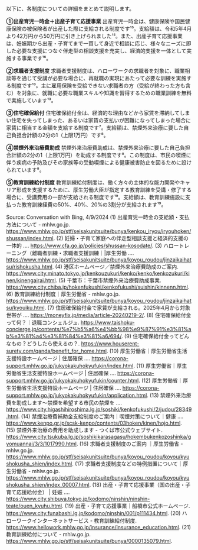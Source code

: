 以下に、各制度についての詳細をまとめて説明します。

**①出産育児一時金＋出産子育て応援事業**
出産育児一時金は、健康保険や国民健康保険の被保険者が出産した際に支給される制度です¹⁵。支給額は、令和5年4月より42万円から50万円に引き上げられました¹⁵。また、出産子育て応援事業は、妊娠期から出産・子育てまで一貫して身近で相談に応じ、様々なニーズに即した必要な支援につなぐ伴走型の相談支援を充実し、経済的支援を一体として実施する事業です¹⁶。

**②求職者支援制度**
求職者支援制度は、ハローワークの求職者を対象に、職業相談等を通じて受講が必要な場合に、再就職の実現にあたって必要な訓練を実施する制度です¹³。主に雇用保険を受給できない求職者の方（受給が終わった方も含む）を対象に、就職に必要な職業スキルや知識を習得するための職業訓練を無料で実施しています¹³。

**③住宅確保給付**
住宅確保給付金は、経済的な理由などから家賃を滞納してしまい住宅を失ってしまった、あるいは家賃の支払いが困難になってしまった場合に家賃に相当する金額を支給する制度です⁷。支給額は、禁煙外来治療に要した自己負担合計額の2分の1（上限1万円）です⁸。

**④禁煙外来治療費助成**
禁煙外来治療費助成は、禁煙外来治療に要した自己負担合計額の2分の1（上限1万円）を助成する制度です⁸。この制度は、市民の喫煙に伴う疾病の予防及びその家族等の受動喫煙による健康被害防止を図るために設けられています⁸。

**⑤教育訓練給付制度**
教育訓練給付制度は、働く方々の主体的な能力開発やキャリア形成を支援するために、厚生労働大臣が指定する教育訓練を受講・修了する場合に、受講費用の一部が支給される制度です¹⁹。支給額は、教育訓練施設に支払った教育訓練経費の50%、40%、20%の3割分が支給されます¹⁹。

Source: Conversation with Bing, 4/9/2024
(1) 出産育児一時金の支給額・支払方法について - mhlw.go.jp. https://www.mhlw.go.jp/stf/seisakunitsuite/bunya/kenkou_iryou/iryouhoken/shussan/index.html.
(2) 妊婦・子育て家庭への伴走型相談支援と経済的支援の一体的 .... https://www.cfa.go.jp/policies/shussan-kosodate/.
(3) ハロートレーニング（離職者訓練・求職者支援訓練｜|厚生労働 .... https://www.mhlw.go.jp/stf/seisakunitsuite/bunya/koyou_roudou/jinzaikaihatsu/rishokusha.html.
(4) 港区ホームページ／禁煙外来治療費助成のご案内. https://www.city.minato.tokyo.jp/kenkouzukuri/kenko/kenko/kenkozukuri/kinen/kinengairai.html.
(5) 千葉市：千葉市禁煙外来治療費助成事業. https://www.city.chiba.jp/hokenfukushi/kenkofukushi/suishin/kinnenn.html.
(6) 教育訓練給付制度｜厚生労働省 - mhlw.go.jp. https://www.mhlw.go.jp/stf/seisakunitsuite/bunya/koyou_roudou/jinzaikaihatsu/kyouiku.html.
(7) 住居確保給付金で家賃が支給される。2025年4月から対象世帯が .... https://moneyfix.jp/media/article-20240219-2/.
(8) 住宅確保給付金って何？｜退職コンシェルジュ. https://www.taishoku-concierge.jp/contents/%e7%b5%a6%e4%bb%98%e9%87%91%e3%81%ab%e3%81%a4%e3%81%84%e3%81%a6/694/.
(9) 住宅確保給付金ってどんなもの？どうしたら使えるの？. https://www.houserent-surety.com/qanda/benefit_for_home.html.
(10) 厚生労働省｜厚生労働省生活支援特設ホームページ | 住居確保 .... https://corona-support.mhlw.go.jp/jukyokakuhokyufukin/index.html.
(11) 厚生労働省｜厚生労働省生活支援特設ホームページ | 住居確保 .... https://corona-support.mhlw.go.jp/jukyokakuhokyufukin/counter.html.
(12) 厚生労働省｜厚生労働省生活支援特設ホームページ | 住居確保 .... https://corona-support.mhlw.go.jp/jukyokakuhokyufukin/application.html.
(13) 禁煙外来治療費を助成します～禁煙を希望する市民の禁煙を .... https://www.city.higashihiroshima.lg.jp/soshiki/kenkofukushi/2/judou/28349.html.
(14) 禁煙治療費補助金支給制度のご案内｜喫煙対策について｜健康 .... https://www.kenpo.gr.jp/scsk-kenpo/contents/03hoken/kinen/hojo.html.
(15) 禁煙外来治療の費用を助成します - つくば市公式ウェブサイト. https://www.city.tsukuba.lg.jp/soshikikarasagasu/hokembukenkozoshinka/gyomuannai/3/3/1017990.html.
(16) 求職者支援制度のご案内 ｜厚生労働省 - mhlw.go.jp. https://www.mhlw.go.jp/stf/seisakunitsuite/bunya/koyou_roudou/koyou/kyushokusha_shien/index.html.
(17) 求職者支援制度などの特例措置について｜厚生労働省 - mhlw.go.jp. https://www.mhlw.go.jp/stf/seisakunitsuite/bunya/koyou_roudou/koyou/kyushokusha_shien/index_00007.html.
(18) 出産・子育て応援事業（国の出産・子育て応援給付金） | 妊娠 .... https://www.city.shibuya.tokyo.jp/kodomo/ninshin/ninshin-teate/ouen_kyuhu.html.
(19) 出産・子育て応援事業｜船橋市公式ホームページ. https://www.city.funabashi.lg.jp/kodomo/ninshin/001/p111434.html.
(20) ハローワークインターネットサービス - 教育訓練給付制度. https://www.hellowork.mhlw.go.jp/insurance/insurance_education.html.
(21) 教育訓練給付について - mhlw.go.jp. https://www.mhlw.go.jp/stf/seisakunitsuite/bunya/0000135079.html.